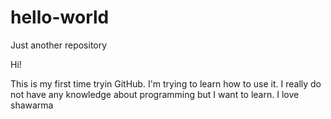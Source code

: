 # hello-world
Just another repository

Hi!

This is my first time tryin GitHub. I'm trying to learn how to use it. 
I really do not have any knowledge about programming but I want to learn.
I love shawarma
